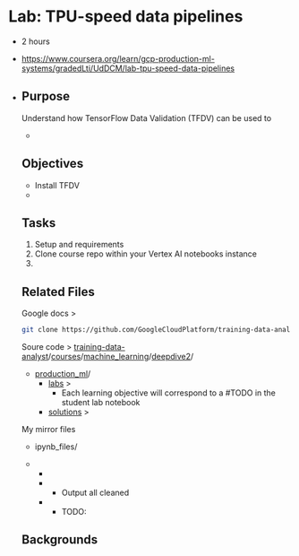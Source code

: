 # Lab: TPU-speed data pipelines

- 2 hours
- https://www.coursera.org/learn/gcp-production-ml-systems/gradedLti/UdDCM/lab-tpu-speed-data-pipelines

- ## Purpose

  Understand how TensorFlow Data Validation (TFDV) can be used to 

  - 

  ## Objectives

  - Install TFDV
  - 

  ## Tasks

  1. Setup and requirements
  2. Clone course repo within your Vertex AI notebooks instance
  3. 

  ## Related Files 

  Google docs > 

  ```bash
  git clone https://github.com/GoogleCloudPlatform/training-data-analyst
  ```

  Soure code > [training-data-analyst](https://github.com/GoogleCloudPlatform/training-data-analyst)/[courses](https://github.com/GoogleCloudPlatform/training-data-analyst/tree/master/courses)/[machine_learning](https://github.com/GoogleCloudPlatform/training-data-analyst/tree/master/courses/machine_learning)/[deepdive2](https://github.com/GoogleCloudPlatform/training-data-analyst/tree/master/courses/machine_learning/deepdive2)/

  - [production_ml](https://github.com/GoogleCloudPlatform/training-data-analyst/tree/master/courses/machine_learning/deepdive2/production_ml)/
    - [labs](https://github.com/GoogleCloudPlatform/training-data-analyst/tree/master/courses/machine_learning/deepdive2/production_ml/labs) > 
      - Each learning objective will correspond to a #TODO in the student lab notebook
    - [solutions](https://github.com/GoogleCloudPlatform/training-data-analyst/tree/master/courses/machine_learning/deepdive2/production_ml/solutions) > 

  My mirror files

  - ipynb_files/

  - - 

    - - Output all cleaned

    - 
      - TODO: 

  ## Backgrounds

  
